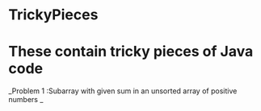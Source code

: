 # TrickyPieces

# These contain tricky pieces of Java code

_Problem 1 :Subarray with given sum in an unsorted array of positive numbers _
